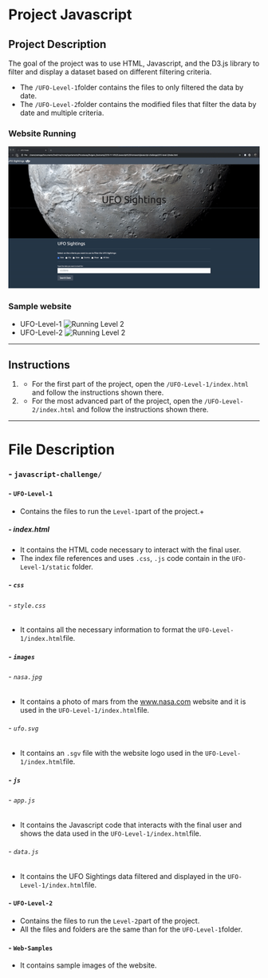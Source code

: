 # Project Javascript

## Project Description
The goal of the project was to use HTML, Javascript, and the D3.js library to filter and display a dataset based on different filtering criteria. 
- The `/UFO-Level-1`folder contains the files to only filtered the data by date.  
- The `/UFO-Level-2`folder contains the modified files that filter the data by date and multiple criteria.

### Website Running 

![Running Level 2](Web-Samples/UFO-Level-2.gif "Web Running")

### Sample website
- UFO-Level-1
![Running Level 2](Missions_to_Mars/ScreenShots/2_Final.png "Page before running the `Scrape New Data`")
- UFO-Level-2
![Running Level 2](Missions_to_Mars/ScreenShots/2_Final.png "Page before running the `Scrape New Data`")

<hr>

## Instructions

1. - For the first part of the project, open the `/UFO-Level-1/index.html` and follow the instructions shown there.
2. - For the most advanced part of the project, open the `/UFO-Level-2/index.html` and follow the instructions shown there.

<hr>

# File Description
### - `javascript-challenge/`
#### - `UFO-Level-1`
- Contains the files to run the `Level-1`part of the project.+
##### - index.html
- It contains the HTML code necessary to interact with the final user.
- The index file references and uses `.css`, `.js` code contain in the `UFO-Level-1/static` folder.
##### - `css` 
###### - `style.css`
- It contains all the necessary information to format the `UFO-Level-1/index.html`file.
##### - `images` 
###### - `nasa.jpg`
- It contains a photo of mars from the www.nasa.com website and it is used in the `UFO-Level-1/index.html`file.
###### - `ufo.svg`
- It contains an `.sgv` file with the website logo used in the `UFO-Level-1/index.html`file.
##### - `js` 
###### - `app.js`
- It contains the Javascript code that interacts with the final user and shows the data used in the `UFO-Level-1/index.html`file.
###### - `data.js`
- It contains the UFO Sightings data filtered and displayed in the `UFO-Level-1/index.html`file.
#### - `UFO-Level-2`
- Contains the files to run the `Level-2`part of the project.
- All the files and folders are the same than for the `UFO-Level-1`folder.
#### - `Web-Samples`
- It contains sample images of the website.
